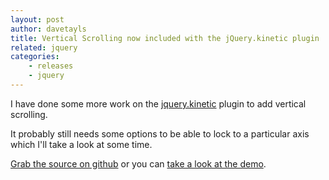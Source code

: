 ```yaml
---
layout: post
author: davetayls
title: Vertical Scrolling now included with the jQuery.kinetic plugin
related: jquery
categories:
    - releases
    - jquery
---
```

I have done some more work on the [jquery.kinetic](http://the-taylors.org/jquery.kinetic/) plugin to add vertical scrolling.

It probably still needs some options to be able to lock to a particular axis which I'll take a look at some time.

[Grab the source on github](http://github.com/davetayls/jquery.kinetic) or you can [take a look at the demo](http://the-taylors.org/jquery.kinetic/).




